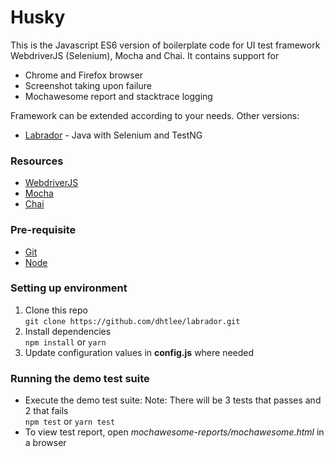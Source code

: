 # Husky
This is the Javascript ES6 version of boilerplate code for UI test framework WebdriverJS (Selenium), Mocha and Chai. It contains support for
- Chrome and Firefox browser
- Screenshot taking upon failure
- Mochawesome report and stacktrace logging

Framework can be extended according to your needs. Other versions:
- [Labrador](https://github.com/dhtlee/labrador) - Java with Selenium and TestNG

### Resources
- [WebdriverJS](http://seleniumhq.github.io/selenium/docs/api/javascript/)
- [Mocha](https://mochajs.org/)
- [Chai](http://chaijs.com/)

### Pre-requisite
- [Git](https://git-scm.com)
- [Node](https://nodejs.org)

### Setting up environment
1. Clone this repo
<br>`git clone https://github.com/dhtlee/labrador.git`
2. Install dependencies
<br>`npm install` or `yarn`
3. Update configuration values in **config.js** where needed

### Running the demo test suite
- Execute the demo test suite: Note: There will be 3 tests that passes and 2 that fails
<br>`npm test` or `yarn test`
- To view test report, open _mochawesome-reports/mochawesome.html_ in a browser
